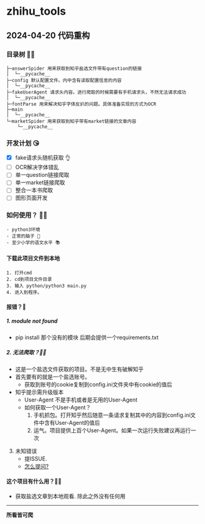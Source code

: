 ﻿# zhihu_tools

## 2024-04-20 代码重构

### 目录树 🤷‍♂️

```
├─answerSpider 用来获取到知乎盐选文件带有question的链接
│  └─__pycache__
├─config 默认配置文件。内中含有读取配置信息的内容
│  └─__pycache__
├─fakeUserAgent 请求头内容。进行爬取的时候需要有手机请求头，不然无法请求成功
│  └─__pycache__
├─fontParse 用来解决知乎字体反扒的问题。具体准备实现的方式为OCR
├─main
│  └─__pycache__
└─marketSpider 用来获取到知乎带有market链接的文章内容
    └─__pycache__

```

### 开发计划 😘

- [X] fake请求头随机获取 👌
- [ ] OCR解决字体错乱
- [ ] 单一question链接爬取
- [ ] 单一market链接爬取
- [ ] 整合一本书爬取
- [ ] 图形页面开发

### 如何使用？ 😶‍🌫️

    - python3环境
    - 正常的脑子 🧠
    - 至少小学的语文水平 📚

#### 下载此项目文件到本地

    1. 打开cmd
    2. cd到项目文件目录
    3. 输入 python/python3 main.py
    4. 进入到程序。

#### 报错？🤡

##### 1. module not found

- pip install 那个没有的模块
  后期会提供一个requirements.txt

##### 2. 无法爬取？🤡🤡

- 这是一个盐选文件获取的项目。不是无中生有破解知乎
- 首先要有的就是一个盐选账号。
  - 获取到账号的cookie复制到config.ini文件夹中有cookie的值后
- 知乎提示需升级版本
  - User-Agent 不是手机或者是无用的User-Agent
  - 如何获取一个User-Agent？
    1. 手机抓包。打开知乎然后随意一条请求复制其中的内容到config.ini文件中含有User-Agent的值后
    2. 运气。项目提供上百个User-Agent。如果一次运行失败建议再运行一次

3. 未知错误
   - 提ISSUE.
   - [怎么提问?](https://github.com/ryanhanwu/How-To-Ask-Questions-The-Smart-Way)

#### 这个项目有什么用？🤷‍♂️

- 获取盐选文章到本地观看. 除此之外没有任何用

---

**所看皆可爬**
